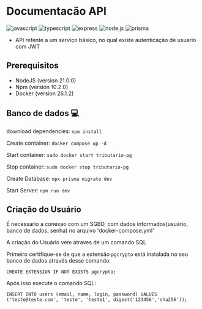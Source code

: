[JAVASCRIPT__BADGE]: https://img.shields.io/badge/Javascript-000?style=for-the-badge&logo=javascript
[TYPESCRIPT__BADGE]: https://img.shields.io/badge/typescript-D4FAFF?style=for-the-badge&logo=typescript
[EXPRESS__BADGE]: https://img.shields.io/badge/express-005CFE?style=for-the-badge&logo=express
[NODEJS__BADGE]: https://img.shields.io/badge/Node.js-43853D?style=for-the-badge&logo=node.js&logoColor=white
[PRISMA__BADGE]: https://img.shields.io/badge/Prisma-2D3748?style=for-the-badge&logo=prisma&logoColor=white
# Documentacão API

![javascript][JAVASCRIPT__BADGE]
![typescript][TYPESCRIPT__BADGE]
![express][EXPRESS__BADGE]
![node.js][NODEJS__BADGE]
![prisma][PRISMA__BADGE]

- APi refente a um serviço básico, no qual existe autenticação de usuario com JWT

## Prerequisitos
- NodeJS (version 21.0.0)
- Npm (version 10.2.0)
- Docker (version 26.1.2)

## Banco de dados 💻
download dependencies: `npm install`

Create container: `docker compose up -d`

Start container: `sudo docker start tributario-pg`

Stop container: `sudo docker stop tributario-pg`

Create Database: `npx prisma migrate dev`

Start Server: `npm run dev`

## Criação do Usuário
 É necessario a conexao com um SGBD, com dados informados(usuário, banco de dados, senha) no arquivo 'docker-compose.yml'

 A criação do Usuário vem atraves de um comando SQL

 Primeiro certifique-se de que a extensão `pgcrypto` está instalada no seu banco de dados através desse comando:
 
 `CREATE EXTENSION IF NOT EXISTS pgcrypto;`

Após isso execute o comando SQL:

 `INSERT INTO users (email, name, login, password) VALUES ('teste@teste.com', 'teste', 'teste1', digest('123456','sha256'));`
